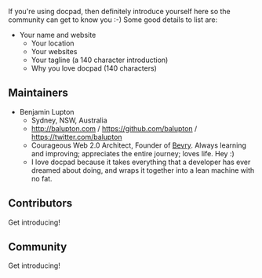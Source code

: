 If you're using docpad, then definitely introduce yourself here so the community can get to know you :-) Some good details to list are:

- Your name and website
  - Your location
  - Your websites
  - Your tagline (a 140 character introduction)
  - Why you love docpad (140 characters)


## Maintainers

- Benjamin Lupton
  - Sydney, NSW, Australia
  - http://balupton.com / https://github.com/balupton / https://twitter.com/balupton
  - Courageous Web 2.0 Architect, Founder of [Bevry](http://bevry.me). Always learning and improving; appreciates the entire journey; loves life. Hey :)
  - I love docpad because it takes everything that a developer has ever dreamed about doing, and wraps it together into a lean machine with no fat.


## Contributors

Get introducing!


## Community

Get introducing!
